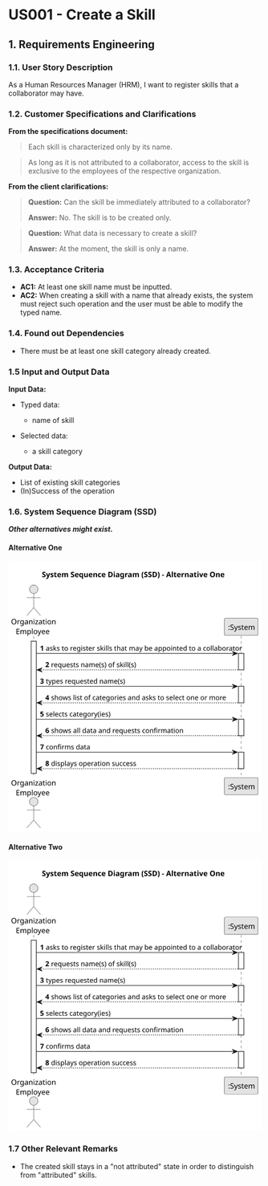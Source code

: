 # US001 - Create a Skill


## 1. Requirements Engineering

### 1.1. User Story Description

As a Human Resources Manager (HRM), I want to register skills that a collaborator may have.

### 1.2. Customer Specifications and Clarifications 

**From the specifications document:**

>	Each skill is characterized only by its name.

>	As long as it is not attributed to a collaborator, access to the skill is exclusive to the employees of the respective organization. 

**From the client clarifications:**

> **Question:** Can the skill be immediately attributed to a collaborator?
>
> **Answer:** No. The skill is to be created only.

> **Question:** What data is necessary to create a skill?
>
> **Answer:** At the moment, the skill is only a name.

### 1.3. Acceptance Criteria

* **AC1:** At least one skill name must be inputted.
* **AC2:** When creating a skill with a name that already exists, the system must reject such operation and the user must be able to modify the typed name.

### 1.4. Found out Dependencies

* There must be at least one skill category already created.

### 1.5 Input and Output Data

**Input Data:**

* Typed data:
    * name of skill
	
* Selected data:
    * a skill category 

**Output Data:**

* List of existing skill categories
* (In)Success of the operation

### 1.6. System Sequence Diagram (SSD)

**_Other alternatives might exist._**

#### Alternative One

![System Sequence Diagram - Alternative One](svg/us001-system-sequence-diagram-alternative-one.svg)

#### Alternative Two

![System Sequence Diagram - Alternative Two](svg/us001-system-sequence-diagram-alternative-two.svg)

### 1.7 Other Relevant Remarks

* The created skill stays in a "not attributed" state in order to distinguish from "attributed" skills.